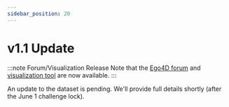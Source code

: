 ```yaml
---
sidebar_position: 20
---
```


# v1.1 Update

:::note Forum/Visualization Release
Note that the [Ego4D forum](https://discuss.ego4d-data.org/) and [visualization tool](./viz.md) are now available.
:::

An update to the dataset is pending.  We'll provide full details shortly (after the June 1 challenge lock). 

<!-- 
The [CHANGELOG](https://github.com/facebookresearch/Ego4d/blob/main/CHANGELOG) has more detailed specifics on the update as well.

## Stereo Videos Removed From Benchmarks

A small number (< 5, specific uids provided in the changelog) of stereo videos were in benchmark splits (including test in some cases) and were removed in v1.1.  The challenge will be evaluated without those videos in the test splits (naturally).  Those videos are all still available to use as one sees fit though, and are now flagged appropriately in the top level ego4d.json metadata.

## VQ Annotation Updates

Some bounding boxes were incorrectly rotated for VQ2D annotations and have been corrected.

## NLQ 

## Feature Updates

An error in feature generation that added some noise was corrected.  Full detail will be provided shortly. -->


